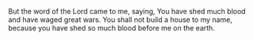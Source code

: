 But the word of the Lord came to me, saying, You have shed much blood and have waged great wars. You shall not build a house to my name, because you have shed so much blood before me on the earth.
